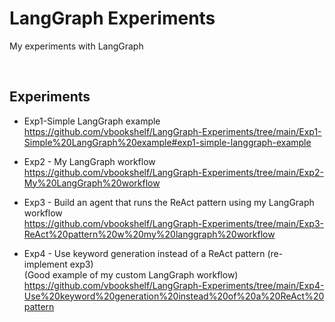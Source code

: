 # LangGraph Experiments
My experiments with LangGraph

<br>

## Experiments

- Exp1-Simple LangGraph example<br>
https://github.com/vbookshelf/LangGraph-Experiments/tree/main/Exp1-Simple%20LangGraph%20example#exp1-simple-langgraph-example

- Exp2 - My LangGraph workflow<br>
https://github.com/vbookshelf/LangGraph-Experiments/tree/main/Exp2-My%20LangGraph%20workflow

- Exp3 - Build an agent that runs the ReAct pattern using my LangGraph workflow<br>
https://github.com/vbookshelf/LangGraph-Experiments/tree/main/Exp3-ReAct%20pattern%20w%20my%20langgraph%20workflow

- Exp4 - Use keyword generation instead of a ReAct pattern (re-implement exp3)<br>
(Good example of my custom LangGraph workflow)<br>
https://github.com/vbookshelf/LangGraph-Experiments/tree/main/Exp4-Use%20keyword%20generation%20instead%20of%20a%20ReAct%20pattern
